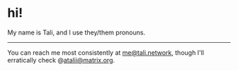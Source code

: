 # hi!

My name is Tali, and I use they/them pronouns. 

---

You can reach me most consistently at me@tali.network, though I'll erratically
check @atalii@matrix.org.
